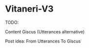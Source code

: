 # Vitaneri-V3

TODO:

Content
Giscus (Utterances alternative)

Post idea:
From Utterances To Giscus
